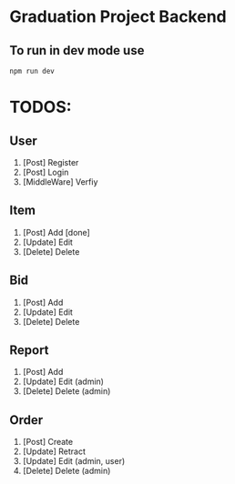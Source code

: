 # Graduation Project Backend

## To run in dev mode use

`npm run dev`

# TODOS:

## User

1. [Post] Register
2. [Post] Login
3. [MiddleWare] Verfiy

## Item

1. [Post] Add [done]
2. [Update] Edit
3. [Delete] Delete

## Bid

1. [Post] Add
2. [Update] Edit
3. [Delete] Delete

## Report

1. [Post] Add
2. [Update] Edit (admin)
3. [Delete] Delete (admin)

## Order

1. [Post] Create
2. [Update] Retract
3. [Update] Edit (admin, user)
4. [Delete] Delete (admin)
